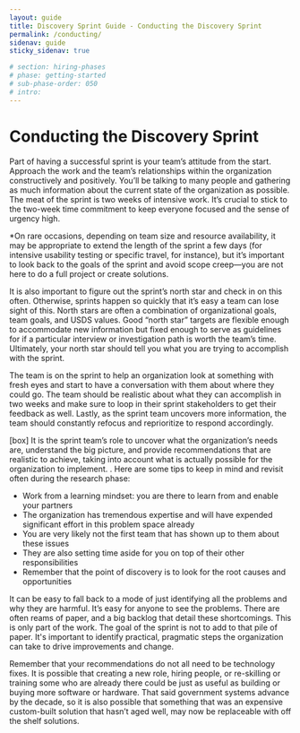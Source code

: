 ```yaml
---
layout: guide
title: Discovery Sprint Guide - Conducting the Discovery Sprint
permalink: /conducting/
sidenav: guide
sticky_sidenav: true

# section: hiring-phases
# phase: getting-started
# sub-phase-order: 050
# intro: 
---
```


# Conducting the Discovery Sprint

Part of having a successful sprint is your team’s attitude from the start. Approach the work and the team’s relationships within the organization constructively and positively. You’ll be talking to many people and gathering as much information about the current state of the organization as possible. The meat of the sprint is two weeks of intensive work. It’s crucial to stick to the two-week time commitment to keep everyone focused and the sense of urgency high.
 
*On rare occasions, depending on team size and resource availability, it may be appropriate to extend the length of the sprint a few days (for intensive usability testing or specific travel, for instance), but it’s important to look back to the goals of the sprint and avoid scope creep—you are not here to do a full project or create solutions.

It is also important to figure out the sprint’s north star and check in on this often. Otherwise, sprints happen so quickly that it’s easy a team can lose sight of this. North stars are often a combination of organizational goals, team goals, and USDS values. Good “north star” targets are flexible enough to accommodate new information but fixed enough to serve as guidelines for if a particular interview or investigation path is worth the team’s time. Ultimately, your north star should tell you what you are trying to accomplish with the sprint.

The team is on the sprint to help an organization look at something with fresh eyes and start to have a conversation with them about where they could go. The team should be realistic about what they can accomplish in two weeks and make sure to loop in their sprint stakeholders to get their feedback as well. Lastly, as the sprint team uncovers more information, the team should constantly refocus and reprioritize to respond accordingly.

[box] It is the sprint team’s role to uncover what the organization’s needs are, understand the big picture, and provide recommendations that are realistic to achieve, taking into account what is actually possible for the organization to implement. 
.
Here are some tips to keep in mind and revisit often during the research phase:
 
- Work from a learning mindset: you are there to learn from and enable your partners
- The organization has tremendous expertise and will have expended significant effort in this problem space already
- You are very likely not the first team that has shown up to them about these issues
- They are also setting time aside for you on top of their other responsibilities 
- Remember that the point of discovery is to look for the root causes and opportunities
 
It can be easy to fall back to a mode of just identifying all the problems and why they are harmful.  It’s easy for anyone to see the problems. There are often reams of paper, and a big backlog that detail these shortcomings. This is only part of the work. The goal of the sprint is not to add to that pile of paper. It's important to identify practical, pragmatic steps the organization can take to drive improvements and change. 
 
Remember that your recommendations do not all need to be technology fixes. It is possible that creating a new role, hiring people, or re-skilling or training some who are already there could be just as useful as building or buying more software or hardware. That said government systems advance by the decade, so it is also possible that something that was an expensive custom-built solution that hasn’t aged well, may now be replaceable with off the shelf solutions. 

